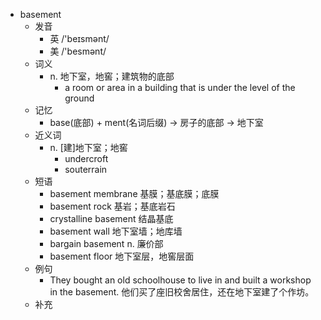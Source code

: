 - basement
  - 发音
    - 英 /'beɪsmənt/
    - 美 /'besmənt/
  - 词义
    - n. 地下室，地窖；建筑物的底部
      - a room or area in a building that is under the level of the ground
  - 记忆
    - base(底部) + ment(名词后缀) → 房子的底部 → 地下室
  - 近义词
    - n. [建]地下室；地窖
      - undercroft
      - souterrain
  - 短语
    - basement membrane 基膜；基底膜；底膜
    - basement rock 基岩；基底岩石
    - crystalline basement 结晶基底
    - basement wall 地下室墙；地库墙
    - bargain basement n. 廉价部
    - basement floor 地下室层，地窖层面
  - 例句
    - They bought an old schoolhouse to live in and built a workshop in the basement. 他们买了座旧校舍居住，还在地下室建了个作坊。
  - 补充